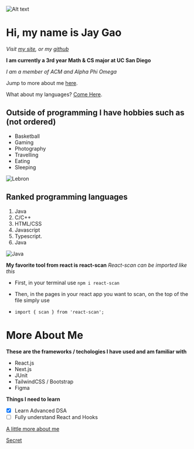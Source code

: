 ![Alt text](images/landscape.jpeg "Optional Title")

# Hi, my name is Jay Gao

*Visit [my site](https://jayygao.github.io/), or my [github](https://github.com/jayygao)*

**I am currently a 3rd year Math & CS major at UC San Diego**

*I am a member of ACM and Alpha Phi Omega* 

Jump to more about me [here](#More-About-Me).

What about my languages? [Come Here](#Ranked-programming-languages).

## Outside of programming I have hobbies such as (not ordered)
- Basketball
- Gaming
- Photography
- Travelling
- Eating
- Sleeping

![Lebron](https://preview.redd.it/from-our-16-year-old-nephew-v0-4uwaaruxdi3e1.jpeg?width=640&crop=smart&auto=webp&s=b1adfe1d1d883cdc5d32fa4b34a5459b07816706)

## Ranked programming languages
1. Java
2. C/C++
3. HTML/CSS
4. Javascript
5. Typescript.
6. Java

![Java](https://preview.redd.it/aokujz0p78u91.png?auto=webp&s=f1689d25fbc1ff65d9258b39286b78aa141cd5d8)

**My favorite tool from react is react-scan**
*React-scan can be imported like this*
- First, in your terminal use
```npm i react-scan```
- Then, in the pages in your react app you want to scan, on the top of the file simply use

- ```import { scan } from 'react-scan';```

# More About Me

**These are the frameworks / techologies I have used and am familiar with**
- React.js
- Next.js
- JUnit
- TailwindCSS / Bootstrap
- Figma

**Things I need to learn**
- [x] Learn Advanced DSA
- [ ] Fully understand React and Hooks

[A little more about me](README.md)

[Secret](images/images.jpeg)